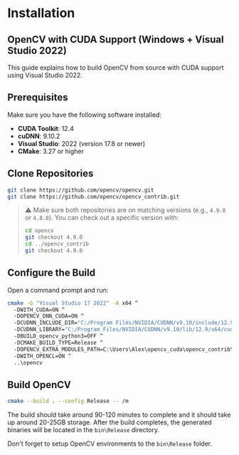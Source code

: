 # Installation

## OpenCV with CUDA Support (Windows + Visual Studio 2022)

This guide explains how to build OpenCV from source with CUDA support using Visual Studio 2022.

## Prerequisites

Make sure you have the following software installed:

- **CUDA Toolkit**: 12.4
- **cuDNN**: 9.10.2
- **Visual Studio**: 2022 (version 17.8 or newer)
- **CMake**: 3.27 or higher

## Clone Repositories

```bash
git clone https://github.com/opencv/opencv.git
git clone https://github.com/opencv/opencv_contrib.git
```

> ⚠️ Make sure both repositories are on matching versions (e.g., `4.9.0` or `4.8.0`). You can check out a specific version with:
>
> ```bash
> cd opencv
> git checkout 4.9.0
> cd ../opencv_contrib
> git checkout 4.9.0
> ```

## Configure the Build

Open a command prompt and run:

```bash
cmake -G "Visual Studio 17 2022" -A x64 ^
  -DWITH_CUDA=ON ^
  -DOPENCV_DNN_CUDA=ON ^
  -DCUDNN_INCLUDE_DIR="C:/Program Files/NVIDIA/CUDNN/v9.10/include/12.9" ^
  -DCUDNN_LIBRARY="C:/Program Files/NVIDIA/CUDNN/v9.10/lib/12.9/x64/cudnn.lib" ^
  -DBUILD_opencv_python3=OFF ^
  -DCMAKE_BUILD_TYPE=Release ^
  -DOPENCV_EXTRA_MODULES_PATH=C:\Users\Alex\opencv_cuda\opencv_contrib\modules ^
  -DWITH_OPENCL=ON ^
  ..\opencv
```

## Build OpenCV

```bash
cmake --build . --config Release -- /m
```
The build should take around 90-120 minutes to complete and it should take up around 20-25GB storage.
After the build completes, the generated binaries will be located in the `bin\Release` directory.

Don't forget to setup OpenCV environments to the `bin\Release` folder.
